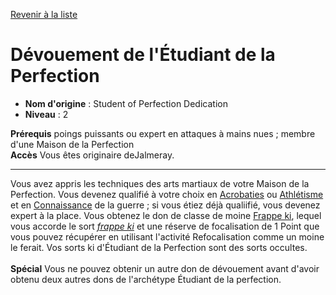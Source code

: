 [Revenir à la liste](..)

# Dévouement de l'Étudiant de la Perfection

 * **Nom d'origine** : Student of Perfection Dedication
 * **Niveau** : 2


<p><span id="ctl00_MainContent_DetailedOutput"><strong>Prérequis</strong> poings puissants ou expert en attaques à mains nues ; membre d'une Maison de la Perfection<br><strong>Accès</strong> Vous êtes originaire deJalmeray.<br></span></p>
<hr>
<p>Vous avez appris les techniques des arts martiaux de votre Maison de la Perfection. Vous devenez qualifié à votre choix en <a href="https://2e.aonprd.com/Skills.aspx?ID=1">Acrobaties</a> ou <a href="https://2e.aonprd.com/Skills.aspx?ID=3">Athlétisme</a> et en <a href="https://2e.aonprd.com/Skills.aspx?ID=8">Connaissance</a> de la guerre ; si vous étiez déjà qualiifié, vous devenez expert à la place. Vous obtenez le don de classe de moine <a href="https://2e.aonprd.com/Feats.aspx?ID=433">Frappe ki</a>, lequel vous accorde le sort <a href="https://2e.aonprd.com/Spells.aspx?ID=486"><em>frappe ki</em></a> et une réserve de focalisation de 1 Point que vous pouvez récupérer en utilisant l'activité Refocalisation comme un moine le ferait. Vos sorts ki d'Étudiant de la Perfection sont des sorts occultes.<br><br><strong>Spécial</strong> Vous ne pouvez obtenir un autre don de dévouement avant d'avoir obtenu deux autres dons de l'archétype Étudiant de la perfection.&nbsp;</p>